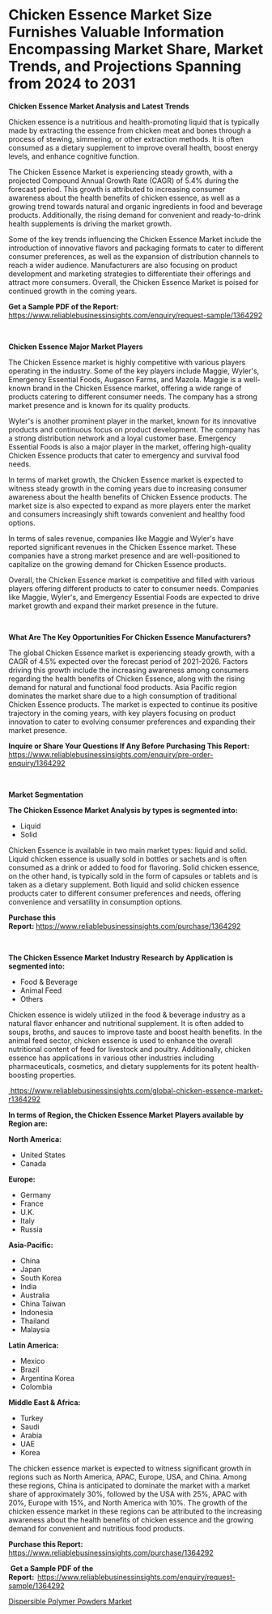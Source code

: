 <p><h1>Chicken Essence Market Size Furnishes Valuable Information Encompassing Market Share, Market Trends, and Projections Spanning from 2024 to 2031</h1></p><p><strong>Chicken Essence Market Analysis and Latest Trends</strong></p>
<p><p>Chicken essence is a nutritious and health-promoting liquid that is typically made by extracting the essence from chicken meat and bones through a process of stewing, simmering, or other extraction methods. It is often consumed as a dietary supplement to improve overall health, boost energy levels, and enhance cognitive function.</p><p>The Chicken Essence Market is experiencing steady growth, with a projected Compound Annual Growth Rate (CAGR) of 5.4% during the forecast period. This growth is attributed to increasing consumer awareness about the health benefits of chicken essence, as well as a growing trend towards natural and organic ingredients in food and beverage products. Additionally, the rising demand for convenient and ready-to-drink health supplements is driving the market growth.</p><p>Some of the key trends influencing the Chicken Essence Market include the introduction of innovative flavors and packaging formats to cater to different consumer preferences, as well as the expansion of distribution channels to reach a wider audience. Manufacturers are also focusing on product development and marketing strategies to differentiate their offerings and attract more consumers. Overall, the Chicken Essence Market is poised for continued growth in the coming years.</p></p>
<p><strong>Get a Sample PDF of the Report:&nbsp;</strong> <a href="https://www.reliablebusinessinsights.com/enquiry/request-sample/1364292">https://www.reliablebusinessinsights.com/enquiry/request-sample/1364292</a></p>
<p>&nbsp;</p>
<p><strong>Chicken Essence Major Market Players</strong></p>
<p><p>The Chicken Essence market is highly competitive with various players operating in the industry. Some of the key players include Maggie, Wyler's, Emergency Essential Foods, Augason Farms, and Mazola. Maggie is a well-known brand in the Chicken Essence market, offering a wide range of products catering to different consumer needs. The company has a strong market presence and is known for its quality products.</p><p>Wyler's is another prominent player in the market, known for its innovative products and continuous focus on product development. The company has a strong distribution network and a loyal customer base. Emergency Essential Foods is also a major player in the market, offering high-quality Chicken Essence products that cater to emergency and survival food needs.</p><p>In terms of market growth, the Chicken Essence market is expected to witness steady growth in the coming years due to increasing consumer awareness about the health benefits of Chicken Essence products. The market size is also expected to expand as more players enter the market and consumers increasingly shift towards convenient and healthy food options.</p><p>In terms of sales revenue, companies like Maggie and Wyler's have reported significant revenues in the Chicken Essence market. These companies have a strong market presence and are well-positioned to capitalize on the growing demand for Chicken Essence products.</p><p>Overall, the Chicken Essence market is competitive and filled with various players offering different products to cater to consumer needs. Companies like Maggie, Wyler's, and Emergency Essential Foods are expected to drive market growth and expand their market presence in the future.</p></p>
<p>&nbsp;</p>
<p><strong>What Are The Key Opportunities For Chicken Essence Manufacturers?</strong></p>
<p><p>The global Chicken Essence market is experiencing steady growth, with a CAGR of 4.5% expected over the forecast period of 2021-2026. Factors driving this growth include the increasing awareness among consumers regarding the health benefits of Chicken Essence, along with the rising demand for natural and functional food products. Asia Pacific region dominates the market share due to a high consumption of traditional Chicken Essence products. The market is expected to continue its positive trajectory in the coming years, with key players focusing on product innovation to cater to evolving consumer preferences and expanding their market presence.</p></p>
<p><strong>Inquire or Share Your Questions If Any Before Purchasing This Report:</strong> <a href="https://www.reliablebusinessinsights.com/enquiry/pre-order-enquiry/1364292">https://www.reliablebusinessinsights.com/enquiry/pre-order-enquiry/1364292</a></p>
<p>&nbsp;</p>
<p><strong>Market Segmentation</strong></p>
<p><strong>The Chicken Essence Market Analysis by types is segmented into:</strong></p>
<p><ul><li>Liquid</li><li>Solid</li></ul></p>
<p><p>Chicken Essence is available in two main market types: liquid and solid. Liquid chicken essence is usually sold in bottles or sachets and is often consumed as a drink or added to food for flavoring. Solid chicken essence, on the other hand, is typically sold in the form of capsules or tablets and is taken as a dietary supplement. Both liquid and solid chicken essence products cater to different consumer preferences and needs, offering convenience and versatility in consumption options.</p></p>
<p><strong>Purchase this Report:&nbsp;</strong><a href="https://www.reliablebusinessinsights.com/purchase/1364292">https://www.reliablebusinessinsights.com/purchase/1364292</a></p>
<p>&nbsp;</p>
<p><strong>The Chicken Essence Market Industry Research by Application is segmented into:</strong></p>
<p><ul><li>Food & Beverage</li><li>Animal Feed</li><li>Others</li></ul></p>
<p><p>Chicken essence is widely utilized in the food & beverage industry as a natural flavor enhancer and nutritional supplement. It is often added to soups, broths, and sauces to improve taste and boost health benefits. In the animal feed sector, chicken essence is used to enhance the overall nutritional content of feed for livestock and poultry. Additionally, chicken essence has applications in various other industries including pharmaceuticals, cosmetics, and dietary supplements for its potent health-boosting properties.</p></p>
<p><a href="https://www.reliablebusinessinsights.com/global-chicken-essence-market-r1364292">&nbsp;https://www.reliablebusinessinsights.com/global-chicken-essence-market-r1364292</a></p>
<p><strong>In terms of Region, the Chicken Essence Market Players available by Region are:</strong></p>
<p>
    <p> <strong> North America: </strong>
        <ul>
            <li>United States</li>
            <li>Canada</li>
        </ul>
        </p> 
    <p> <strong> Europe: </strong>
        <ul>
            <li>Germany</li>
            <li>France</li>
            <li>U.K.</li>
            <li>Italy</li>
            <li>Russia</li>
        </ul>
        </p> 
    <p> <strong> Asia-Pacific: </strong>
        <ul>
            <li>China</li>
            <li>Japan</li>
            <li>South Korea</li>
            <li>India</li>
            <li>Australia</li>
            <li>China Taiwan</li>
            <li>Indonesia</li>
            <li>Thailand</li>
            <li>Malaysia</li>
        </ul>
        </p> 
    <p> <strong> Latin America: </strong>
        <ul>
            <li>Mexico</li>
            <li>Brazil</li>
            <li>Argentina Korea</li>
            <li>Colombia</li>
        </ul>
        </p> 
    <p> <strong> Middle East & Africa: </strong>
        <ul>
            <li>Turkey</li>
            <li>Saudi</li>
            <li>Arabia</li>
            <li>UAE</li>
            <li>Korea</li>
        </ul>
    </p>
    </p>
<p><p>The chicken essence market is expected to witness significant growth in regions such as North America, APAC, Europe, USA, and China. Among these regions, China is anticipated to dominate the market with a market share of approximately 30%, followed by the USA with 25%, APAC with 20%, Europe with 15%, and North America with 10%. The growth of the chicken essence market in these regions can be attributed to the increasing awareness about the health benefits of chicken essence and the growing demand for convenient and nutritious food products.</p></p>
<p><strong>Purchase this Report: </strong><a href="https://www.reliablebusinessinsights.com/purchase/1364292">https://www.reliablebusinessinsights.com/purchase/1364292</a></p>
<p>&nbsp;<strong>Get a Sample PDF of the Report:&nbsp;&nbsp;</strong><a href="https://www.reliablebusinessinsights.com/enquiry/request-sample/1364292">https://www.reliablebusinessinsights.com/enquiry/request-sample/1364292</a></p>
<p><strong></strong></p>
<p><p><a href="https://github.com/drzsklfn31/Market-Research-Report-List-1/blob/main/dispersible-polymer-powders-market.md">Dispersible Polymer Powders Market</a></p></p>
